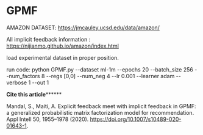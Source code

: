 # GPMF
AMAZON DATASET: https://jmcauley.ucsd.edu/data/amazon/


All implicit feedback information : https://nijianmo.github.io/amazon/index.html


load experimental dataset in proper position. 


run code: python GPMF.py --dataset ml-1m --epochs 20 --batch_size 256 --num_factors 8 --regs [0,0] --num_neg 4 --lr 0.001 --learner adam --verbose 1 --out 1













**********Cite this article****************


Mandal, S., Maiti, A. Explicit feedback meet with implicit feedback in GPMF: a generalized probabilistic matrix factorization model for recommendation. Appl Intell 50, 1955–1978 (2020). https://doi.org/10.1007/s10489-020-01643-1.
